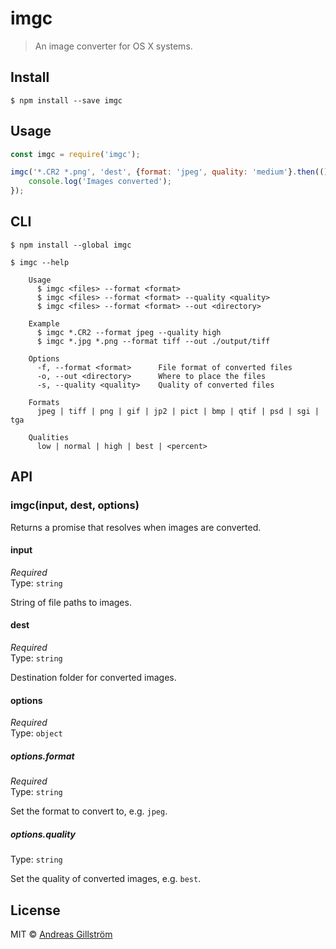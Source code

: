 # imgc

> An image converter for OS X systems.


## Install

```
$ npm install --save imgc
```


## Usage

```js
const imgc = require('imgc');

imgc('*.CR2 *.png', 'dest', {format: 'jpeg', quality: 'medium'}.then(() => {
	console.log('Images converted');
});
```


## CLI

```
$ npm install --global imgc
```

```
$ imgc --help

	Usage
	  $ imgc <files> --format <format>
	  $ imgc <files> --format <format> --quality <quality>
	  $ imgc <files> --format <format> --out <directory>

	Example
	  $ imgc *.CR2 --format jpeg --quality high
	  $ imgc *.jpg *.png --format tiff --out ./output/tiff

	Options
	  -f, --format <format>      File format of converted files
	  -o, --out <directory>      Where to place the files
	  -s, --quality <quality>    Quality of converted files

	Formats
	  jpeg | tiff | png | gif | jp2 | pict | bmp | qtif | psd | sgi | tga

	Qualities
	  low | normal | high | best | <percent>
```


## API

### imgc(input, dest, options)

Returns a promise that resolves when images are converted.

#### input

*Required*  
Type: `string`

String of file paths to images.

#### dest

*Required*  
Type: `string`

Destination folder for converted images.

#### options

*Required*  
Type: `object`

##### options.format

*Required*  
Type: `string`

Set the format to convert to, e.g. `jpeg`.

##### options.quality
 
Type: `string`

Set the quality of converted images, e.g. `best`.


## License

MIT © [Andreas Gillström](http://github.com/gillstrom)
